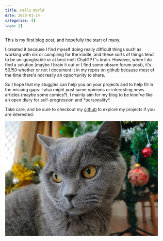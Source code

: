 ```yaml
---
title: Hello World
date: 2025-01-24
categories: []
tags: []
---
```


This is my first blog post, and hopefully the start of many. 

I created it because I find myself doing really difficult things such as working with nix or compiling for the kindle, and these sorts of things tend to be un-googleable or at best melt ChatGPT's brain. However, when I do find a solution (maybe I brain it out or I find some obsure forum post), it's 50/50 whether or not I document it in my repos on github because most of the time there's not really an opportunity to share.

So I hope that my stuggles can help you on your projects and to help fill in the missing gaps. I also might post some opinions or interesting news articles (maybe some comics?). I mainly aim for my blog to be kind've like an open diary for self-progression and \*personality\*.

Take care, and be sure to checkout my [github](https://github.com/Aveygo) to explore my projects if you are interested.

![My cat, Timothy](assets/media/cat/cat.jpg)